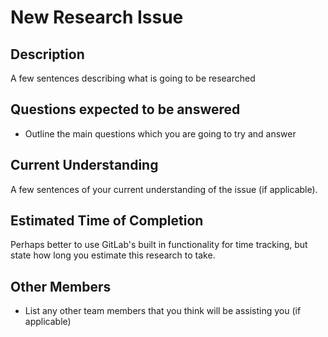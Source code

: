 <h1>New Research Issue</h1>

<h2>Description</h2>
A few sentences describing what is going to be researched

<h2>Questions expected to be answered</h2>

*  Outline the main questions which you are going to try and answer

<h2>Current Understanding</h2>
A few sentences of your current understanding of the issue (if applicable).

<h2>Estimated Time of Completion</h2>

Perhaps better to use GitLab's built in functionality for time tracking, but state how long you estimate this research to take.

<h2>Other Members</h2>

*  List any other team members that you think will be assisting you (if applicable)
